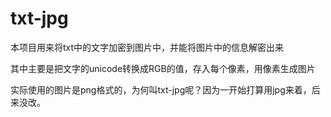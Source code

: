 # txt-jpg
本项目用来将txt中的文字加密到图片中，并能将图片中的信息解密出来

其中主要是把文字的unicode转换成RGB的值，存入每个像素，用像素生成图片

实际使用的图片是png格式的，为何叫txt-jpg呢？因为一开始打算用jpg来着，后来没改。

